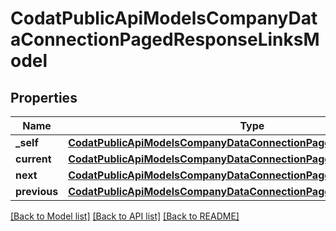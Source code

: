 # CodatPublicApiModelsCompanyDataConnectionPagedResponseLinksModel


## Properties
Name | Type | Description | Notes
------------ | ------------- | ------------- | -------------
**_self** | [**CodatPublicApiModelsCompanyDataConnectionPagedResponseHrefModel**](CodatPublicApiModelsCompanyDataConnectionPagedResponseHrefModel.md) |  | [optional] 
**current** | [**CodatPublicApiModelsCompanyDataConnectionPagedResponseHrefModel**](CodatPublicApiModelsCompanyDataConnectionPagedResponseHrefModel.md) |  | [optional] 
**next** | [**CodatPublicApiModelsCompanyDataConnectionPagedResponseHrefModel**](CodatPublicApiModelsCompanyDataConnectionPagedResponseHrefModel.md) |  | [optional] 
**previous** | [**CodatPublicApiModelsCompanyDataConnectionPagedResponseHrefModel**](CodatPublicApiModelsCompanyDataConnectionPagedResponseHrefModel.md) |  | [optional] 

[[Back to Model list]](../README.md#documentation-for-models) [[Back to API list]](../README.md#documentation-for-api-endpoints) [[Back to README]](../README.md)


